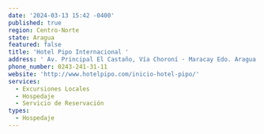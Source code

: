 ```yaml
---
date: '2024-03-13 15:42 -0400'
published: true
region: Centro-Norte
state: Aragua
featured: false
title: 'Hotel Pipo Internacional '
address: ' Av. Principal El Castaño, Vía Choroní · Maracay Edo. Aragua '
phone_number: 0243-241-31-11
website: 'http://www.hotelpipo.com/inicio-hotel-pipo/'
services:
  - Excursiones Locales
  - Hospedaje
  - Servicio de Reservación
types:
  - Hospedaje
---
```


